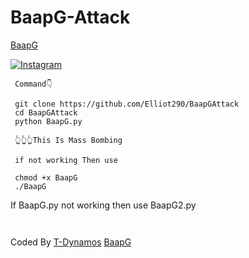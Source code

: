 # BaapG-Attack
<a href="http://baapg-attack.unaux.com">BaapG</a>


<a href="https://instagram.com/krish_na_2568" rel="nofollow"><img title="Instagram" src="https://camo.githubusercontent.com/603963737d345c892a61d11c6f0902b18b91f6fd1b5ae9754af77fd892fcd99c/68747470733a2f2f696d672e736869656c64732e696f2f62616467652f494e5354414752414d2d707572706c653f7374796c653d666f722d7468652d6261646765266c6f676f3d696e7374616772616d" data-canonical-src="https://img.shields.io/badge/INSTAGRAM-purple?style=for-the-badge&amp;logo=instagram" style="max-width:100%;"></a>
</p>


     Command👇

     git clone https://github.com/Elliot290/BaapGAttack
     cd BaapGAttack
     python BaapG.py
     
     👆👆👆This Is Mass Bombing
     
     if not working Then use
     
     chmod +x BaapG
     ./BaapG
     

If BaapG.py not working then use BaapG2.py

<a href="https://github.com/Vretlee/CamPhish"><img title="" src="https://raw.githubusercontent.com/T-Dynamos/T-Dynamos/main/bin/IMG_20211001_131953.jpg" data-canonical-src="https://github-readme-stats.vercel.app/api/pin/?username=noob-hackers&amp;repo=ipdrone&amp;theme=highcontrast" style="max-width:100%;"></a>
</p>
<a href="https://github.com/Vretlee/sneakphish"><img title="" src="https://github.com/Elliot290/BaapG-Attack/blob/main/.Unlimited%20Call%2BSms%20Attack%20By%20BaapG%20Krishna.jpg" data-canonical-src="https://github-readme-stats.vercel.app/api/pin/?username=noob-hackers&amp;repo=ipdrone&amp;theme=highcontrast" style="max-width:100%;"></a>
</p>

Coded By <a href="https://github.com/tdynamos">T-Dynamos</a>
<a href="https://instagram.com/krish_na_2568">BaapG</a>
